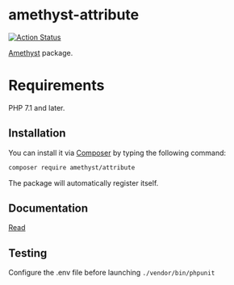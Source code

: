 # amethyst-attribute

[![Action Status](https://github.com/amethyst-php/attribute/workflows/test/badge.svg)](https://github.com/amethyst-php/attribute/actions)

[Amethyst](https://github.com/amethyst-php/amethyst) package.

# Requirements

PHP 7.1 and later.

## Installation

You can install it via [Composer](https://getcomposer.org/) by typing the following command:

```bash
composer require amethyst/attribute
```

The package will automatically register itself.

## Documentation

[Read](docs/index.md)

## Testing

Configure the .env file before launching `./vendor/bin/phpunit`
